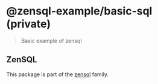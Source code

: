 # @zensql-example/basic-sql (private)

> Basic example of zensql

## ZenSQL

This package is part of the [zensql](https://github.com/etienne-dldc/zensql) family.
